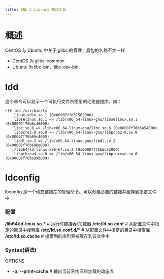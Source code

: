 ```yaml
---
title: GNU C Library 管理工具
---
```


# 概述

CentOS 与 Ubuntu 中关于 glibc 的管理工具包的名称不太一样

- CentOS 为 glibc-common
- Ubuntu 为 libc-bin、libc-dev-bin

# ldd

这个命令可以显示一个可执行文件所使用的动态链接库。如：

```
~]# ldd /usr/bin/ls
	linux-vdso.so.1 (0x00007ffd37562000)
	libselinux.so.1 => /lib/x86_64-linux-gnu/libselinux.so.1 (0x00007f76b6c46000)
	libc.so.6 => /lib/x86_64-linux-gnu/libc.so.6 (0x00007f76b6a54000)
	libpcre2-8.so.0 => /lib/x86_64-linux-gnu/libpcre2-8.so.0 (0x00007f76b69c4000)
	libdl.so.2 => /lib/x86_64-linux-gnu/libdl.so.2 (0x00007f76b69be000)
	/lib64/ld-linux-x86-64.so.2 (0x00007f76b6ca2000)
	libpthread.so.0 => /lib/x86_64-linux-gnu/libpthread.so.0 (0x00007f76b699b000)
```


# ldconfig

lbconfig 是一个动态链接库的管理命令。可以创建必要的链接并缓存到指定文件中

### 配置

**/lib64/ld-linux.so.\*** # 运行时链接器/加载器
**/etc/ld.so.conf** # 从配置文件中指定的目录中搜索库
**/etc/ld.so.conf.d/\*** # 从配置文件中指定的目录中搜索库
**/etc/ld.so.cache** # 搜索到的库列表被缓存到该文件中

### Syntax(语法)

OPTIONS

- **-p, --print-cache** # 输出当前系统已经加载的动态库
